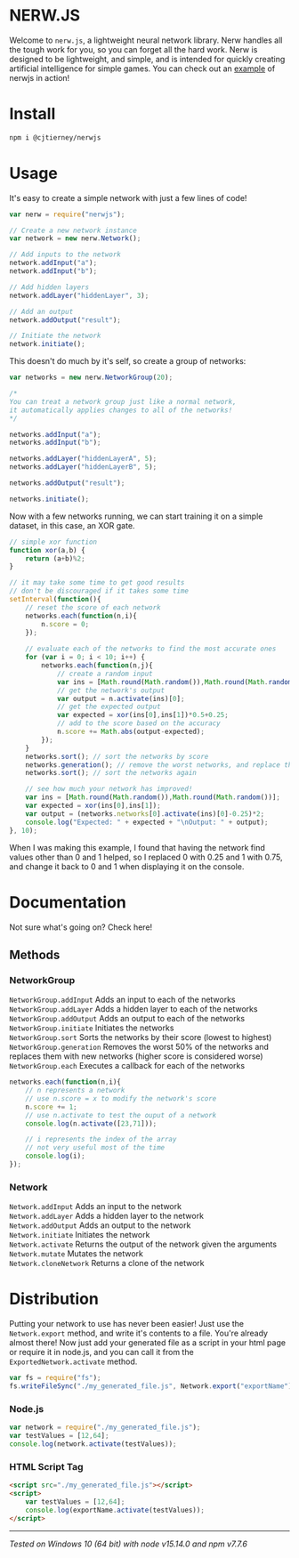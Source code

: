 
# NERW.JS

Welcome to `nerw.js`, a lightweight neural network library. Nerw handles all the tough work for you, so you can forget all the hard work. Nerw is designed to be lightweight, and simple, and is intended for quickly creating artificial intelligence for simple games. You can check out an [example](https://shrecked.my.to/nerw/example) of nerwjs in action!


# Install

```bash
npm i @cjtierney/nerwjs
```
# Usage

It's easy to create a simple network with just a few lines of code!
```js
var nerw = require("nerwjs");

// Create a new network instance
var network = new nerw.Network();

// Add inputs to the network
network.addInput("a");
network.addInput("b");

// Add hidden layers
network.addLayer("hiddenLayer", 3);

// Add an output
network.addOutput("result");

// Initiate the network
network.initiate();
```
This doesn't do much by it's self, so create a group of networks:

```js
var networks = new nerw.NetworkGroup(20);

/*
You can treat a network group just like a normal network,
it automatically applies changes to all of the networks!
*/

networks.addInput("a");
networks.addInput("b");

networks.addLayer("hiddenLayerA", 5);
networks.addLayer("hiddenLayerB", 5);

networks.addOutput("result");

networks.initiate();
```
Now with a few networks running, we can start training it on a simple dataset, in this case, an XOR gate.
```js
// simple xor function
function xor(a,b) {
	return (a+b)%2;
}

// it may take some time to get good results
// don't be discouraged if it takes some time
setInterval(function(){
	// reset the score of each network
	networks.each(function(n,i){
		n.score = 0;
	});
	
	// evaluate each of the networks to find the most accurate ones
	for (var i = 0; i < 10; i++) {
		networks.each(function(n,j){
			// create a random input
			var ins = [Math.round(Math.random()),Math.round(Math.random())];
			// get the network's output
			var output = n.activate(ins)[0];
			// get the expected output
			var expected = xor(ins[0],ins[1])*0.5+0.25;
			// add to the score based on the accuracy
			n.score += Math.abs(output-expected);
		});
	}
	networks.sort(); // sort the networks by score
	networks.generation(); // remove the worst networks, and replace them with better ones
	networks.sort(); // sort the networks again

	// see how much your network has improved!
	var ins = [Math.round(Math.random()),Math.round(Math.random())];
	var expected = xor(ins[0],ins[1]);
	var output = (networks.networks[0].activate(ins)[0]-0.25)*2;
	console.log("Expected: " + expected + "\nOutput: " + output);
}, 10);
```
When I was making this example, I found that having the network find values other than 0 and 1 helped, so I replaced 0 with 0.25 and 1 with 0.75, and change it back to 0 and 1 when displaying it on the console.


# Documentation
Not sure what's going on? Check here!
## Methods
### NetworkGroup
``NetworkGroup.addInput``
Adds an input to each of the networks<br />
``NetworkGroup.addLayer``
Adds a hidden layer to each of the networks<br />
``NetworkGroup.addOutput``
Adds an output to each of the networks<br />
``NetworkGroup.initiate``
Initiates the networks<br />
``NetworkGroup.sort``
Sorts the networks by their score (lowest to highest)<br />
``NetworkGroup.generation``
Removes the worst 50% of the networks and replaces them with new networks (higher score is considered worse)<br />
``NetworkGroup.each``
Executes a callback for each of the networks<br />
```js
networks.each(function(n,i){
	// n represents a network
	// use n.score = x to modify the network's score
	n.score += 1;
	// use n.activate to test the ouput of a network
	console.log(n.activate([23,71]));

	// i represents the index of the array
	// not very useful most of the time
	console.log(i);
});
```
### Network
``Network.addInput``
Adds an input to the network<br />
``Network.addLayer``
Adds a hidden layer to the network<br />
``Network.addOutput``
Adds an output to the network<br />
``Network.initiate``
Initiates the network<br />
``Network.activate``
Returns the output of the network given the arguments<br />
``Network.mutate``
Mutates the network<br />
``Network.cloneNetwork``
Returns a clone of the network<br />

# Distribution
Putting your network to use has never been easier! Just use the ``Network.export`` method, and write it's contents to a file. You're already almost there! Now just add your generated file as a script in your html page or require it in node.js, and you can call it from the ``ExportedNetwork.activate`` method.
```js
var fs = require("fs");
fs.writeFileSync("./my_generated_file.js", Network.export("exportName"));
```
### Node.js
```js
var network = require("./my_generated_file.js");
var testValues = [12,64];
console.log(network.activate(testValues));
```
### HTML Script Tag
```html
<script src="./my_generated_file.js"></script>
<script>
	var testValues = [12,64];
	console.log(exportName.activate(testValues));
</script>
```

---

_Tested on Windows 10 (64 bit) with node v15.14.0 and npm v7.7.6_

